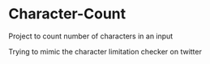 # Character-Count
Project to count number of characters in an input

Trying to mimic the character limitation checker on twitter
